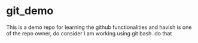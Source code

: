 
# git_demo


This is a demo repo for learning the github functionalities and havish is one of the repo owner, do consider
I am working using git bash.
do that
